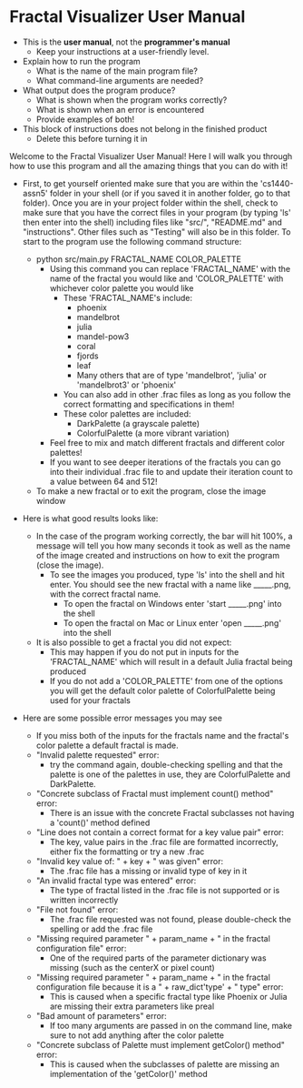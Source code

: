 # Fractal Visualizer User Manual

*   This is the **user manual**, not the **programmer's manual**
    *   Keep your instructions at a user-friendly level.
*   Explain how to run the program
    *   What is the name of the main program file?
    *   What command-line arguments are needed?
*   What output does the program produce?
    *   What is shown when the program works correctly?
    *   What is shown when an error is encountered
    *   Provide examples of both!
*   This block of instructions does not belong in the finished product
    *   Delete this before turning it in

Welcome to the Fractal Visualizer User Manual! Here I will walk you through how to use this program and all the amazing
things that you can do with it!

* First, to get yourself oriented make sure that you are within the 'cs1440-assn5' folder in your shell (or if you 
saved it in another folder, go to that folder). Once you are in your project folder within the shell, check to make sure
that you have the correct files in your program (by typing 'ls' then enter into the shell) including files like "src/",
"README.md" and "instructions". Other files such as "Testing" will also be in this folder. To start to the program use
the following command structure:
  * python src/main.py FRACTAL_NAME COLOR_PALETTE
    * Using this command you can replace 'FRACTAL_NAME' with the name of the fractal you would like and 'COLOR_PALETTE' 
    with whichever color palette you would like
      * These 'FRACTAL_NAME's include:
        * phoenix
        * mandelbrot
        * julia
        * mandel-pow3
        * coral
        * fjords
        * leaf
        * Many others that are of type 'mandelbrot', 'julia' or 'mandelbrot3' or 'phoenix'
      * You can also add in other .frac files as long as you follow the correct formatting and specifications in them!
      * These color palettes are included:
        * DarkPalette (a grayscale palette)
        * ColorfulPalette (a more vibrant variation)
    * Feel free to mix and match different fractals and different color palettes!
    * If you want to see deeper iterations of the fractals you can go into their individual .frac file to and update 
    their iteration count to a value between 64 and 512!
  * To make a new fractal or to exit the program, close the image window

* Here is what good results looks like:
  * In the case of the program working correctly, the bar will hit 100%, a message will tell you how many seconds it took
  as well as the name of the image created and instructions on how to exit the program (close the image). 
    * To see the images you produced, type 'ls' into the shell and hit enter. You should see the new fractal with a name 
    like _____.png, with the correct fractal name. 
      * To open the fractal on Windows enter 'start _____.png' into the shell
      * To open the fractal on Mac or Linux enter 'open _____.png' into the shell
  * It is also possible to get a fractal you did not expect:
    * This may happen if you do not put in inputs for the 'FRACTAL_NAME' which will result in a default Julia fractal being
    produced
    * If you do not add a 'COLOR_PALETTE' from one of the options you will get the default color palette of ColorfulPalette
    being used for your fractals

* Here are some possible error messages you may see
    * If you miss both of the inputs for the fractals name and the fractal's color palette a default fractal is made.
    * "Invalid palette requested" error:
      * try the command again, double-checking spelling and that the palette is one of the palettes in use, they are
      ColorfulPalette and DarkPalette.
    * "Concrete subclass of Fractal must implement count() method" error:
      * There is an issue with the concrete Fractal subclasses not having a 'count()' method defined
    * "Line does not contain a correct format for a key value pair" error:
      * The key, value pairs in the .frac file are formatted incorrectly, either fix the formatting or try a new .frac
    * "Invalid key value of: " + key + " was given" error:
      * The .frac file has a missing or invalid type of key in it
    * "An invalid fractal type was entered" error:
      * The type of fractal listed in the .frac file is not supported or is written incorrectly
    * "File not found" error:
      * The .frac file requested was not found, please double-check the spelling or add the .frac file
    * "Missing required parameter " + param_name + " in the fractal configuration file" error:
      * One of the required parts of the parameter dictionary was missing (such as the centerX or pixel count)
    * "Missing required parameter " + param_name + " in the fractal configuration file because it is a " + raw_dict'type' + " type" error:
      * This is caused when a specific fractal type like Phoenix or Julia are missing their extra parameters like preal
    * "Bad amount of parameters" error:
      * If too many arguments are passed in on the command line, make sure to not add anything after the color palette
    * "Concrete subclass of Palette must implement getColor() method" error:
      * This is caused when the subclasses of palette are missing an implementation of the 'getColor()' method
